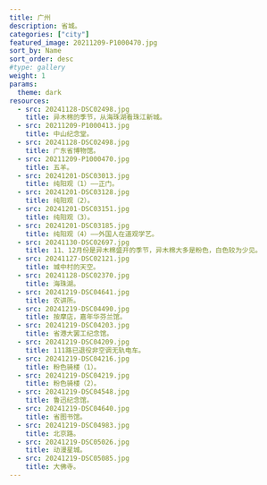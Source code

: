 ```yaml
---
title: 广州
description: 省城。
categories: ["city"]
featured_image: 20211209-P1000470.jpg
sort_by: Name
sort_order: desc
#type: gallery
weight: 1
params:
  theme: dark
resources:
  - src: 20241128-DSC02498.jpg
    title: 异木棉的季节，从海珠湖看珠江新城。
  - src: 20211209-P1000413.jpg
    title: 中山纪念堂。
  - src: 20241128-DSC02498.jpg
    title: 广东省博物馆。
  - src: 20211209-P1000470.jpg
    title: 五羊。
  - src: 20241201-DSC03013.jpg
    title: 纯阳观（1）——正门。
  - src: 20241201-DSC03128.jpg
    title: 纯阳观（2）。
  - src: 20241201-DSC03151.jpg
    title: 纯阳观（3）。
  - src: 20241201-DSC03185.jpg
    title: 纯阳观（4）——外国人在道观学艺。
  - src: 20241130-DSC02697.jpg
    title: 11、12月份是异木棉盛开的季节，异木棉大多是粉色，白色较为少见。
  - src: 20241127-DSC02121.jpg
    title: 城中村的天空。
  - src: 20241128-DSC02370.jpg
    title: 海珠湖。
  - src: 20241219-DSC04641.jpg
    title: 农讲所。
  - src: 20241219-DSC04490.jpg
    title: 按摩店，嘉年华芬兰馆。
  - src: 20241219-DSC04203.jpg
    title: 省港大罢工纪念馆。
  - src: 20241219-DSC04209.jpg
    title: 111路已退役非空调无轨电车。
  - src: 20241219-DSC04216.jpg
    title: 粉色骑楼（1）。
  - src: 20241219-DSC04219.jpg
    title: 粉色骑楼（2）。
  - src: 20241219-DSC04548.jpg
    title: 鲁迅纪念馆。
  - src: 20241219-DSC04640.jpg
    title: 省图书馆。
  - src: 20241219-DSC04983.jpg
    title: 北京路。
  - src: 20241219-DSC05026.jpg
    title: 动漫星城。
  - src: 20241219-DSC05085.jpg
    title: 大佛寺。
---
```

